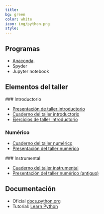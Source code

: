 ```yaml
---
title: 
bg: green
color: white
icon: img/python.png
style: 
---
```


## Programas
* [Anaconda](http://continuum.io/downloads). 
* Spyder
* Jupyter notebook
  
## Elementos del taller 
  
### Introductorio  
* [Presentación de taller introductorio](https://github.com/fifabsas/talleresfifabsas/raw/master/python/introductorio/presentacion.pdf)  
* [Cuaderno del taller introductorio](https://nbviewer.jupyter.org/github/fifabsas/talleresfifabsas/blob/master/python/introductorio/introduccion.ipynb)  
* [Ejercicios de taller introductorio](https://github.com/fifabsas/talleresfifabsas/raw/master/python/introductorio/ejercicios.pdf)  

### Numérico  
* [Cuaderno del taller numérico](https://nbviewer.jupyter.org/github/fifabsas/talleresfifabsas/blob/master/python/numerico/numerico.ipynb)  
* [Presentación del taller numérico](https://github.com/fifabsas/talleresfifabsas/raw/master/python/numerico/presentacion.pdf)  

### Instrumental  
* [Cuaderno del taller instrumental](https://github.com/fifabsas/talleresfifabsas/blob/master/python/instrumental/instrumental.ipynb)  
* [Presentación del taller numérico (antiguo)](https://github.com/fifabsas/talleresfifabsas/blob/master/python/numerico/presentacion.pdf)   


## Documentación  
* Oficial [docs.python.org](http://docs.python.org)
* Tutorial: [Learn Python](http://www.learnpython.org/)
